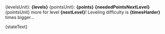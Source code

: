 {levelsUnit}: **{levels}**
{pointsUnit}: **{points}**
**{neededPointsNextLevel}** {pointsUnit} more for level **{nextLevel}**!
Leveling difficulty is **{timesHarder}** times bigger...

{stateText}